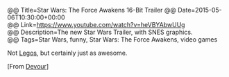 @@ Title=Star Wars: The Force Awakens 16-Bit Trailer
@@ Date=2015-05-06T10:30:00+00:00  
@@ Link=https://www.youtube.com/watch?v=heVBYAbwUUg  
@@ Description=The new Star Wars Trailer, with SNES graphics.  
@@ Tags=Star Wars, funny, Star Wars: The Force Awakens, video games 

Not [Legos][theoveranalyzed], but certainly just as awesome.

[From [Devour][devour]]

[devour]: http://devour.com/video/16-bit-star-wars-the-force-awakens-trailer/
[theoveranalyzed]: http://www.theoveranalyzed.net/2015/4/18/lego-star-wars-the-force-awakens-trailer-2